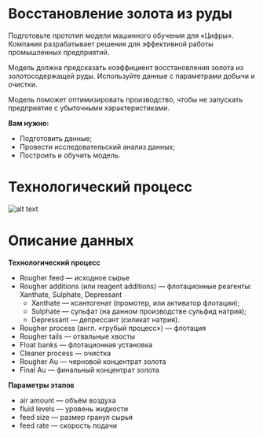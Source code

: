 # Восстановление золота из руды
Подготовьте прототип модели машинного обучения для «Цифры». Компания разрабатывает решения для эффективной работы промышленных предприятий.

Модель должна предсказать коэффициент восстановления золота из золотосодержащей руды. Используйте данные с параметрами добычи и очистки.

Модель поможет оптимизировать производство, чтобы не запускать предприятие с убыточными характеристиками.

**Вам нужно:**

* Подготовить данные;
* Провести исследовательский анализ данных;
* Построить и обучить модель.

# Технологический процесс

![alt text](https://pictures.s3.yandex.net/resources/viruchka_1576238830.jpg)

# Описание данных
**Технологический процесс**

* Rougher feed — исходное сырье
* Rougher additions (или reagent additions) — флотационные реагенты: Xanthate, Sulphate, Depressant
    * Xanthate — ксантогенат (промотер, или активатор флотации);
    * Sulphate — сульфат (на данном производстве сульфид натрия);
    * Depressant — депрессант (силикат натрия).
* Rougher process (англ. «грубый процесс») — флотация
* Rougher tails — отвальные хвосты
* Float banks — флотационная установка
* Cleaner process — очистка
* Rougher Au — черновой концентрат золота
* Final Au — финальный концентрат золота

**Параметры этапов**
* air amount — объём воздуха
* fluid levels — уровень жидкости
* feed size — размер гранул сырья
* feed rate — скорость подачи
